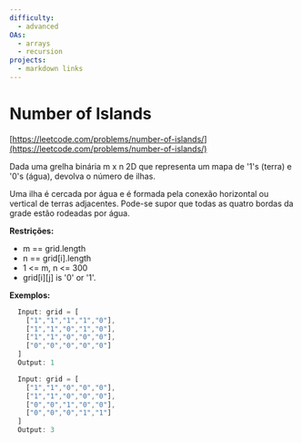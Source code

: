 ```yaml
---
difficulty:
  - advanced
OAs:
  - arrays
  - recursion
projects:
  - markdown links
---
```


# Number of Islands

[https://leetcode.com/problems/number-of-islands/](https://leetcode.com/problems/number-of-islands/)

Dada uma grelha binária m x n 2D que representa um mapa
de '1's (terra) e '0's (água), devolva o número de ilhas.

Uma ilha é cercada por água e é formada pela conexão horizontal
ou vertical de terras adjacentes. Pode-se supor que todas as
quatro bordas da grade estão rodeadas por água.

__Restrições:__

* m == grid.length
* n == grid[i].length
* 1 <= m, n <= 300
* grid[i][j] is '0' or '1'.

__Exemplos:__

```js
  Input: grid = [
    ["1","1","1","1","0"],
    ["1","1","0","1","0"],
    ["1","1","0","0","0"],
    ["0","0","0","0","0"]
  ]
  Output: 1
```

```js
  Input: grid = [
    ["1","1","0","0","0"],
    ["1","1","0","0","0"],
    ["0","0","1","0","0"],
    ["0","0","0","1","1"]
  ]
  Output: 3
```
